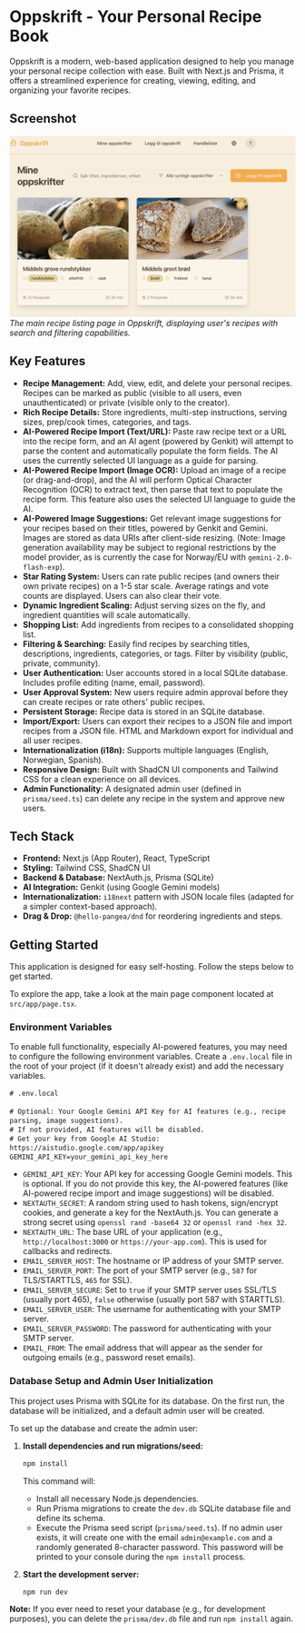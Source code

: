 
# Oppskrift - Your Personal Recipe Book

Oppskrift is a modern, web-based application designed to help you manage your personal recipe collection with ease. Built with Next.js and Prisma, it offers a streamlined experience for creating, viewing, editing, and organizing your favorite recipes.

## Screenshot

![Oppskrift application showing a list of recipes including "Middels grove rundstykker" and "Middels grovt brød", with search and filter options visible.](./docs/screenshot.png)
*The main recipe listing page in Oppskrift, displaying user's recipes with search and filtering capabilities.*

## Key Features

*   **Recipe Management:** Add, view, edit, and delete your personal recipes. Recipes can be marked as public (visible to all users, even unauthenticated) or private (visible only to the creator).
*   **Rich Recipe Details:** Store ingredients, multi-step instructions, serving sizes, prep/cook times, categories, and tags.
*   **AI-Powered Recipe Import (Text/URL):** Paste raw recipe text or a URL into the recipe form, and an AI agent (powered by Genkit) will attempt to parse the content and automatically populate the form fields. The AI uses the currently selected UI language as a guide for parsing.
*   **AI-Powered Recipe Import (Image OCR):** Upload an image of a recipe (or drag-and-drop), and the AI will perform Optical Character Recognition (OCR) to extract text, then parse that text to populate the recipe form. This feature also uses the selected UI language to guide the AI.
*   **AI-Powered Image Suggestions:** Get relevant image suggestions for your recipes based on their titles, powered by Genkit and Gemini. Images are stored as data URIs after client-side resizing. (Note: Image generation availability may be subject to regional restrictions by the model provider, as is currently the case for Norway/EU with `gemini-2.0-flash-exp`).
*   **Star Rating System:** Users can rate public recipes (and owners their own private recipes) on a 1-5 star scale. Average ratings and vote counts are displayed. Users can also clear their vote.
*   **Dynamic Ingredient Scaling:** Adjust serving sizes on the fly, and ingredient quantities will scale automatically.
*   **Shopping List:** Add ingredients from recipes to a consolidated shopping list.
*   **Filtering & Searching:** Easily find recipes by searching titles, descriptions, ingredients, categories, or tags. Filter by visibility (public, private, community).
*   **User Authentication:** User accounts stored in a local SQLite database. Includes profile editing (name, email, password).
*   **User Approval System:** New users require admin approval before they can create recipes or rate others' public recipes.
*   **Persistent Storage:** Recipe data is stored in an SQLite database. 
*   **Import/Export:** Users can export their recipes to a JSON file and import recipes from a JSON file. HTML and Markdown export for individual and all user recipes.
*   **Internationalization (i18n):** Supports multiple languages (English, Norwegian, Spanish).
*   **Responsive Design:** Built with ShadCN UI components and Tailwind CSS for a clean experience on all devices.
*   **Admin Functionality:** A designated admin user (defined in `prisma/seed.ts`) can delete any recipe in the system and approve new users.

## Tech Stack

*   **Frontend:** Next.js (App Router), React, TypeScript
*   **Styling:** Tailwind CSS, ShadCN UI
*   **Backend & Database:** NextAuth.js, Prisma (SQLite)
*   **AI Integration:** Genkit (using Google Gemini models)
*   **Internationalization:** `i18next` pattern with JSON locale files (adapted for a simpler context-based approach).
*   **Drag & Drop:** `@hello-pangea/dnd` for reordering ingredients and steps.

## Getting Started

This application is designed for easy self-hosting. Follow the steps below to get started.

To explore the app, take a look at the main page component located at `src/app/page.tsx`.

### Environment Variables

To enable full functionality, especially AI-powered features, you may need to configure the following environment variables. Create a `.env.local` file in the root of your project (if it doesn't already exist) and add the necessary variables.

```
# .env.local

# Optional: Your Google Gemini API Key for AI features (e.g., recipe parsing, image suggestions).
# If not provided, AI features will be disabled.
# Get your key from Google AI Studio: https://aistudio.google.com/app/apikey
GEMINI_API_KEY=your_gemini_api_key_here
```

*   `GEMINI_API_KEY`: Your API key for accessing Google Gemini models. This is optional. If you do not provide this key, the AI-powered features (like AI-powered recipe import and image suggestions) will be disabled.
*   `NEXTAUTH_SECRET`: A random string used to hash tokens, sign/encrypt cookies, and generate a key for the NextAuth.js. You can generate a strong secret using `openssl rand -base64 32` or `openssl rand -hex 32`.
*   `NEXTAUTH_URL`: The base URL of your application (e.g., `http://localhost:3000` or `https://your-app.com`). This is used for callbacks and redirects.
*   `EMAIL_SERVER_HOST`: The hostname or IP address of your SMTP server.
*   `EMAIL_SERVER_PORT`: The port of your SMTP server (e.g., `587` for TLS/STARTTLS, `465` for SSL).
*   `EMAIL_SERVER_SECURE`: Set to `true` if your SMTP server uses SSL/TLS (usually port 465), `false` otherwise (usually port 587 with STARTTLS).
*   `EMAIL_SERVER_USER`: The username for authenticating with your SMTP server.
*   `EMAIL_SERVER_PASSWORD`: The password for authenticating with your SMTP server.
*   `EMAIL_FROM`: The email address that will appear as the sender for outgoing emails (e.g., password reset emails).


### Database Setup and Admin User Initialization

This project uses Prisma with SQLite for its database. On the first run, the database will be initialized, and a default admin user will be created.

To set up the database and create the admin user:

1.  **Install dependencies and run migrations/seed:**
    ```bash
    npm install
    ```
    This command will:
    *   Install all necessary Node.js dependencies.
    *   Run Prisma migrations to create the `dev.db` SQLite database file and define its schema.
    *   Execute the Prisma seed script (`prisma/seed.ts`). If no admin user exists, it will create one with the email `admin@example.com` and a randomly generated 8-character password. This password will be printed to your console during the `npm install` process.

2.  **Start the development server:**
    ```bash
    npm run dev
    ```

**Note:** If you ever need to reset your database (e.g., for development purposes), you can delete the `prisma/dev.db` file and run `npm install` again.




    
